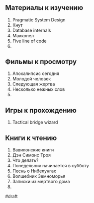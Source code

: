 #

## Материалы к изучению

1. Pragmatic System Design
2. Кнут
3. Database internals
4. Макконел
5. Five line of code
6. 

## Фильмы к просмотру

1. Апокалипсис сегодня
2. Молодой человек
3. Следующая жертва
4. Несколько нежных слов
5. 

## Игры к прохождению

1. Tactical bridge wizard

## Книги к чтению

1. Вавилонские книги
2. Дэн Симонс Троя
3. Что делать?
4. Понедельник начинается в субботу
5. Песнь о Нибелунгах
6. Волшебник Земноморья
7. Записки из мертвого дома
8. 


#draft